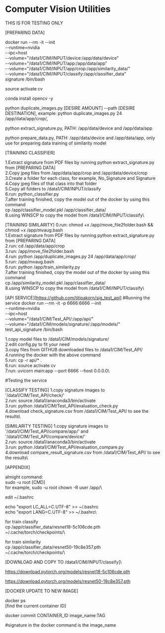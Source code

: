 # Computer Vision Utilities

THIS IS FOR TESTING ONLY

[PREPARING DATA]

docker run --rm -it --init \
 --runtime=nvidia \
 --ipc=host \
 --volume="/data1/CIM/INPUT/device:/app/data/device" \
 --volume="/data1/CIM/INPUT/app:/app/data/app" \
 --volume="/data1/CIM/INPUT/app/crop:/app/similarity_data/" \
 --volume="/data1/CIM/INPUT/classify:/app/classifier_data" \
 signature /bin/bash

source activate cv

conda install opencv -y

python duplicate_images.py [DESIRE AMOUNT] --path [DESIRE DESTINATION], example: python duplicate_images.py 24 /app/data/app/crop/,

python extract_signature.py, PATH: /app/data/device and /app/data/app

python prepare_data.py, PATH: /app/data/device and /app/data/app, only use for preparing data training of similarity model

[TRAINING CLASSIFIER]

1.Extract signature from PDF files by running python extract_signature.py from [PREPARING DATA] \
2.Copy jpeg files from /app/data/app/crop and /app/data/device/crop \
3.Create a folder for each class, for example, No_Signature and Signature \
4.Copy jpeg files of that class into that folder \
5.Copy all folders to /data1/CIM/INPUT/classify \
6.run: python_classifier.py\
7.after training finished, copy the model out of the docker by using this command\
cp /app/classifier_model.pkl /app/classifier_data/\
8.using WINSCP to copy the model from /data1/CIM/INPUT/classify\

[TRAINING SIMILARITY]
0.run: chmod +x /app/move_file2folder.bash && chmod +x /app/mvaug.bash\
1.Extract signature from PDF files by running python extract_signature.py from [PREPARING DATA]\
2.run: cd /app/data/app/crop\
3.run: /app/move_file2folder.bash\
4.run: python /app/duplicate_images.py 24 /app/data/app/crop/\
5.run: /app/mvaug.bash\
6.run: python /app/train_similarity.py\
7.after training finished, copy the model out of the docker by using this command\
cp /app/similarity_model.pkl /app/classifier_data/\
8.using WINSCP to copy the model from /data1/CIM/INPUT/classify\

[API SERVICE][https://github.com/titipakorn/sig_test_api]
#Running the service
docker run --rm -it -p 6666:6666 --init \
 --runtime=nvidia \
 --ipc=host \
 --volume="/data1/CIM/Test_API/:/app/api/" \
 --volume="/data1/CIM/models/signature/:/app/models/" \
 test_api_signature /bin/bash

1.copy model files to /data1/CIM/models/signature/\
2.edit config.py to fit your need\
3.copy files from GITHUB downloaded files to /data1/CIM/Test_API/\
4.running the docker with the above command\
5.run: cp -r api/\* .\
6.run: source activate cv\
7.run: uvicorn main:app --port 6666 --host 0.0.0.0\

#Testing the service

[CLASSIFY TESTING]
1.copy signature images to '/data1/CIM/Test_API/check/'\
2.run: source /data1/anaconda3/bin/activate\
3.run: python /data1/CIM/Test_API/evaluation_check.py\
4.download check_signature.csv from /data1/CIM/Test_API/ to see the results\

[SIMILARITY TESTING]
1.copy signature images to '/data1/CIM/Test_API/compare/app/' and '/data1/CIM/Test_API/compare/device/'\
2.run: source /data1/anaconda3/bin/activate\
3.run: python /data1/CIM/Test_API/evaluation_compare.py\
4.download compare_result_signature.csv from /data1/CIM/Test_API/ to see the results\

[APPENDIX]

almight command:\
sudo -u root [CMD]\
for example, sudo -u root chown -R user /app/\

edit ~/.bashrc

echo "export LC_ALL=C.UTF-8" >> ~/.bashrc\
echo "export LANG=C.UTF-8" >> ~/.bashrc\

for train classify\
cp /app/classifier_data/resnet18-5c106cde.pth ~/.cache/torch/checkpoints/\

for train similarity\
cp /app/classifier_data/resnet50-19c8e357.pth ~/.cache/torch/checkpoints/\

[DOWNLOAD AND COPY TO /data1/CIM/INPUT/classify]\

https://download.pytorch.org/models/resnet18-5c106cde.pth

https://download.pytorch.org/models/resnet50-19c8e357.pth

[DOCKER UPDATE TO NEW IMAGE]

docker ps\
[find the current container ID]

docker commit CONTAINER_ID image_name:TAG

#signature in the docker command is the image_name

